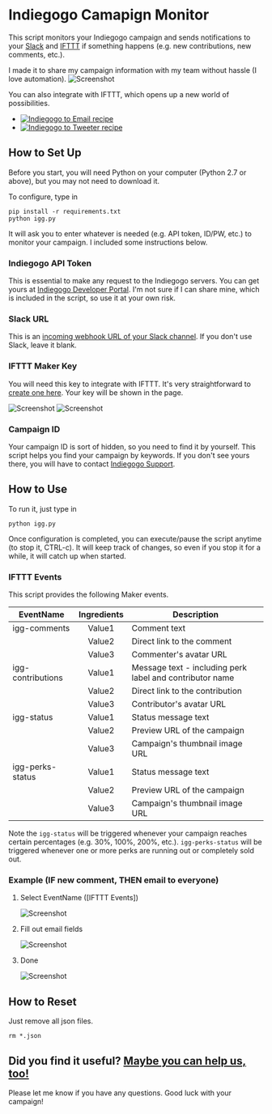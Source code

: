Indiegogo Camapign Monitor
=========

This script monitors your Indiegogo campaign and sends notifications to your [Slack](https://slack.com/) and [IFTTT](https://ifttt.com/) if something happens (e.g. new contributions, new comments, etc.).

I made it to share my campaign information with my team without hassle (I love automation).
![Screenshot](https://raw.githubusercontent.com/thpark/indiegogo-to-ifttt/master/imgs/slack.png)

You can also integrate with IFTTT, which opens up a new world of possibilities.
* [![Indiegogo to Email recipe](https://raw.githubusercontent.com/thpark/indiegogo-to-ifttt/master/imgs/ifttt-email.png)](https://ifttt.com/recipes/343045-notify-indiegogo-comments-to-all-team-members)
* [![Indiegogo to Tweeter recipe](https://raw.githubusercontent.com/thpark/indiegogo-to-ifttt/master/imgs/ifttt-tweeter.png)](https://ifttt.com/recipes/343055-tweet-if-indiegogo-campaign-reaches-a-goal)


## How to Set Up
Before you start, you will need Python on your computer (Python 2.7 or above), but you may not need to download it.

To configure, type in
    
    pip install -r requirements.txt
    python igg.py

It will ask you to enter whatever is needed (e.g. API token, ID/PW, etc.) to monitor your campaign. I included some instructions below.

### Indiegogo API Token
This is essential to make any request to the Indiegogo servers. You can get yours at [Indiegogo Developer Portal](http://developer.indiegogo.com/). I'm not sure if I can share mine, which is included in the script, so use it at your own risk.

### Slack URL
This is an [incoming webhook URL of your Slack channel](https://my.slack.com/services/new/incoming-webhook/). If you don't use Slack, leave it blank.

### IFTTT Maker Key
You will need this key to integrate with IFTTT. It's very straightforward to [create one here](https://ifttt.com/maker). Your key will be shown in the page.

![Screenshot](https://raw.githubusercontent.com/thpark/indiegogo-to-ifttt/master/imgs/ifttt-connect.png)
![Screenshot](https://raw.githubusercontent.com/thpark/indiegogo-to-ifttt/master/imgs/ifttt-connected.png)

### Campaign ID
Your campaign ID is sort of hidden, so you need to find it by yourself. This script helps you find your campaign by keywords. If you don't see yours there, you will have to contact [Indiegogo Support](https://support.indiegogo.com/).


## How to Use
To run it, just type in

    python igg.py

Once configuration is completed, you can execute/pause the script anytime (to stop it, CTRL-c). It will keep track of changes, so even if you stop it for a while, it will catch up when started.


### IFTTT Events
This script provides the following Maker events.

| EventName         | Ingredients | Description                     |
| ----              | :-------:   | ---------                       |
| igg-comments      | Value1      | Comment text                    |
|                   | Value2      | Direct link to the comment      |
|                   | Value3      | Commenter's avatar URL          |
| igg-contributions | Value1      | Message text - including perk label and contributor name   |
|                   | Value2      | Direct link to the contribution |
|                   | Value3      | Contributor's avatar URL        |
| igg-status        | Value1      | Status message text                |
|                   | Value2      | Preview URL of the campaign     |
|                   | Value3      | Campaign's thumbnail image URL  |
| igg-perks-status  | Value1      | Status message text                 |
|                   | Value2      | Preview URL of the campaign     |
|                   | Value3      | Campaign's thumbnail image URL  |

Note the `igg-status` will be triggered whenever your campaign reaches certain percentages (e.g. 30%, 100%, 200%, etc.). `igg-perks-status` will be triggered whenever one or more perks are running out or completely sold out.


### Example (IF new comment, THEN email to everyone)
1. Select EventName ([IFTTT Events])

    ![Screenshot](https://raw.githubusercontent.com/thpark/indiegogo-to-ifttt/master/imgs/ifttt-eventname.png)

2. Fill out email fields

    ![Screenshot](https://raw.githubusercontent.com/thpark/indiegogo-to-ifttt/master/imgs/ifttt-email-fields.png)

3. Done

    ![Screenshot](https://raw.githubusercontent.com/thpark/indiegogo-to-ifttt/master/imgs/ifttt-recipe.png)


## How to Reset
Just remove all json files.

    rm *.json


## Did you find it useful? [Maybe you can help us, too!](https://www.indiegogo.com/projects/microbot-push-a-robotic-finger-for-your-buttons#/)
Please let me know if you have any questions.
Good luck with your campaign!
